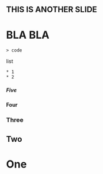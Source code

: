 
## THIS IS ANOTHER SLIDE

# BLA BLA

    > code

list

    * 1
    * 2
    

##### Five
#### Four
### Three
## Two
# One